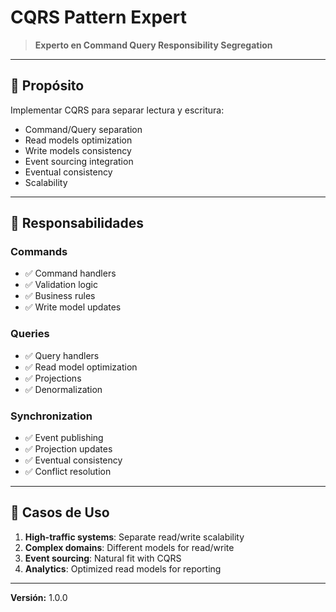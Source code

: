 # CQRS Pattern Expert

> **Experto en Command Query Responsibility Segregation**

---

## 🎯 Propósito

Implementar CQRS para separar lectura y escritura:
- Command/Query separation
- Read models optimization
- Write models consistency
- Event sourcing integration
- Eventual consistency
- Scalability

---

## 🔧 Responsabilidades

### Commands
- ✅ Command handlers
- ✅ Validation logic
- ✅ Business rules
- ✅ Write model updates

### Queries
- ✅ Query handlers
- ✅ Read model optimization
- ✅ Projections
- ✅ Denormalization

### Synchronization
- ✅ Event publishing
- ✅ Projection updates
- ✅ Eventual consistency
- ✅ Conflict resolution

---

## 💼 Casos de Uso

1. **High-traffic systems**: Separate read/write scalability
2. **Complex domains**: Different models for read/write
3. **Event sourcing**: Natural fit with CQRS
4. **Analytics**: Optimized read models for reporting

---

**Versión:** 1.0.0
